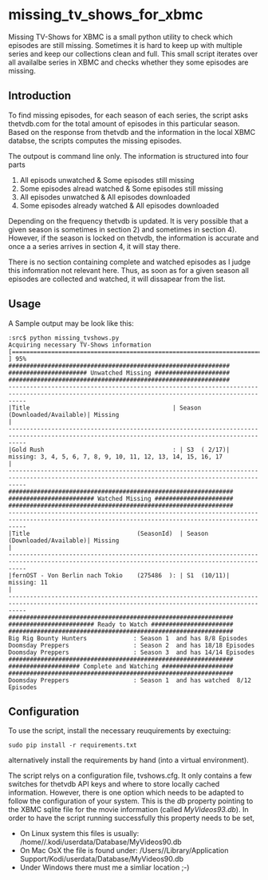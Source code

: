 # missing_tv_shows_for_xbmc


Missing TV-Shows for XBMC is a small python utility to check which episodes are still missing. Sometimes it is hard to keep up with multiple series and keep our collections clean and full. This small script iterates over all availalbe series in XBMC and checks whether they some episodes are missing.


## Introduction

To find missing episodes, for each season of each series, the script asks thetvdb.com for the total amount of episodes in this particular season. Based on the response from thetvdb and the information in the local XBMC databse, the scripts computes the missing episodes.

The outpout is command line only. The information is structured into four parts

1. All episods unwatched & Some episodes still missing
2. Some episodes alread watched & Some episodes still missing
3. All episodes unwatched & All episodes downloaded
4. Some episodes already watched & All episodes downloaded

Depending on the frequency thetvdb is updated. It is very possible that a given season is sometimes in section 2) and sometimes in section 4). However, if the season is locked on thetvdb, the information is accurate and once a a series arrives in section 4, it will stay there.

There is no section containing complete and watched episodes as I judge this infomration not relevant here. Thus, as soon as for a given season all episodes are collected and watched, it will dissapear from the list.


## Usage

A Sample output may be look like this:
```
:src$ python missing_tvshows.py
Acquiring necessary TV-Shows information
[===============================================================================================     ] 95%
##############################################################
###################### Unwatched Missing #####################
##############################################################
-------------------------------------------------------------------------------------------------------------------------------------------------
|Title                                        | Season (Downloaded/Available)| Missing                                                                   |
-------------------------------------------------------------------------------------------------------------------------------------------------
|Gold Rush                                    : | S3  ( 2/17)| missing: 3, 4, 5, 6, 7, 8, 9, 10, 11, 12, 13, 14, 15, 16, 17                        |
-------------------------------------------------------------------------------------------------------------------------------------------------
###############################################################
######################## Watched Missing ######################
###############################################################
-------------------------------------------------------------------------------------------------------------------------------------------------
|Title                              (SeasonId)  | Season (Downloaded/Available)| Missing                                                                   |
-------------------------------------------------------------------------------------------------------------------------------------------------
|fernOST - Von Berlin nach Tokio    (275486  ): | S1  (10/11)| missing: 11                                                                        |
-------------------------------------------------------------------------------------------------------------------------------------------------
###############################################################
######################## Ready to Watch #######################
###############################################################
Big Rig Bounty Hunters             : Season 1  and has 8/8 Episodes
Doomsday Preppers                  : Season 2  and has 18/18 Episodes
Doomsday Preppers                  : Season 3  and has 14/14 Episodes
###############################################################
#################### Complete and Watching ####################
###############################################################
Doomsday Preppers                  : Season 1  and has watched  8/12 Episodes

```

## Configuration

To use the script, install the necessary reuquirements by exectuing:
```
sudo pip install -r requirements.txt
```
alternatively install the requirements by hand (into a virtual environment).

The script relys on a configuration file, tvshows.cfg. It only contains a few switches for thetvdb API keys and where to store locally cached information. However, there is one option which needs to be adapted to follow the configuration of your system. This is the *db* property pointing to the XBMC sqlite file for the movie information (called *MyVideos93.db*). In order to have the script running successfully this property needs to be set,
* On Linux system this files is usually: /home/<username>/.kodi/userdata/Database/MyVideos90.db
* On Mac OsX the file is found under: /Users/<username>/Library/Application Support/Kodi/userdata/Database/MyVideos90.db
* Under Windows there must me a simliar location ;-)
